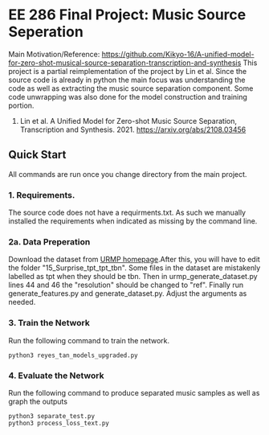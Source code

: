 # EE 286 Final Project: Music Source Seperation
Main Motivation/Reference: https://github.com/Kikyo-16/A-unified-model-for-zero-shot-musical-source-separation-transcription-and-synthesis
This project is a partial reimplementation of the project by Lin et al. Since the source code is already in python the main focus was understanding the code as well as extracting the music source separation component. Some code unwrapping was also done for the model construction and training portion.
1.  Lin et al. A Unified Model for Zero-shot Music Source Separation, Transcription and Synthesis. 2021. https://arxiv.org/abs/2108.03456




## Quick Start
All commands are run once you change directory from the main project. 

### 1. Requirements.
The source code does not have a requirments.txt. As such we manually installed the requirements when indicated as missing by the command line.

### 2a. Data Preperation 
Download the dataset from [URMP homepage](http://www2.ece.rochester.edu/projects/air/projects/URMP.html).After this, you will have to edit the folder "15_Surprise_tpt_tpt_tbn". Some files in the dataset are mistakenly labelled as tpt when they should be tbn. Then in urmp_generate_dataset.py lines 44 and 46 the "resolution" should be changed to "ref". Finally run generate_features.py and generate_dataset.py. Adjust the arguments as needed.



### 3. Train the Network
Run the following command to train the network. 
```
python3 reyes_tan_models_upgraded.py
```

### 4. Evaluate the Network
Run the following command to produce separated music samples as well as graph the outputs
```
python3 separate_test.py
python3 process_loss_text.py
```
